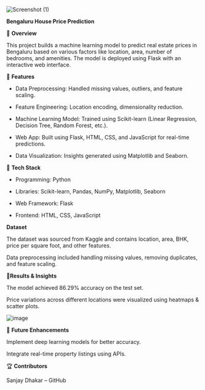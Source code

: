 
![Screenshot (1)](https://github.com/user-attachments/assets/b025a02e-2c57-476b-a0e0-23489fbe7e43)


**Bengaluru House Price Prediction**

📌 **Overview**

This project builds a machine learning model to predict real estate prices in Bengaluru based on various factors like location, area, number of bedrooms, and amenities. The model is deployed using Flask with an interactive web interface.

🚀 **Features**

* Data Preprocessing: Handled missing values, outliers, and feature scaling.

* Feature Engineering: Location encoding, dimensionality reduction.

* Machine Learning Model: Trained using Scikit-learn (Linear Regression, Decision Tree, Random Forest, etc.).

* Web App: Built using Flask, HTML, CSS, and JavaScript for real-time predictions.

* Data Visualization: Insights generated using Matplotlib and Seaborn.

🔧 **Tech Stack**

* Programming: Python

* Libraries: Scikit-learn, Pandas, NumPy, Matplotlib, Seaborn

* Web Framework: Flask

* Frontend: HTML, CSS, JavaScript

**Dataset**

The dataset was sourced from Kaggle and contains location, area, BHK, price per square foot, and other features.

Data preprocessing included handling missing values, removing duplicates, and feature scaling.

📌**Results & Insights**

The model achieved 86.29% accuracy on the test set.

Price variations across different locations were visualized using heatmaps & scatter plots.

![image](https://github.com/user-attachments/assets/aaf34c63-7780-4657-99ea-17cb9a6a9d61)

📜 **Future Enhancements**

Implement deep learning models for better accuracy.

Integrate real-time property listings using APIs.

🏆 **Contributors**

Sanjay Dhakar – GitHub
